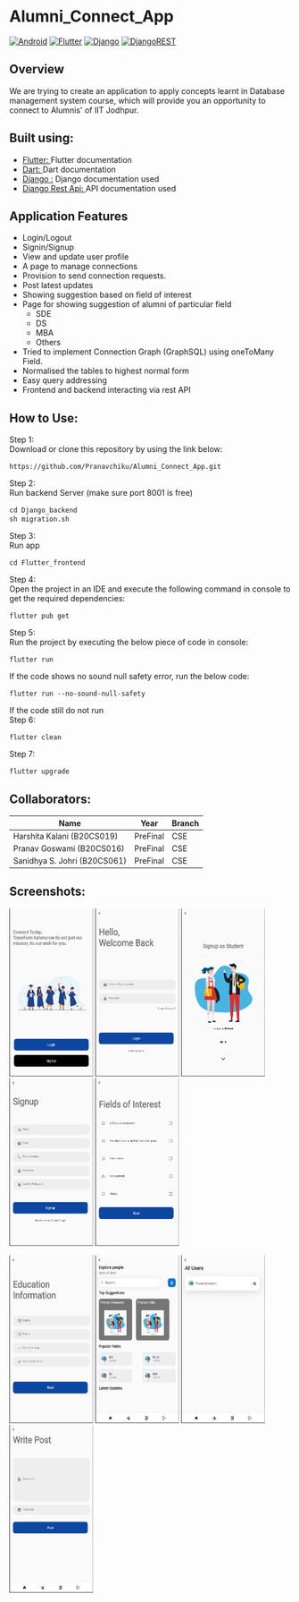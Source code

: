 # Alumni_Connect_App
[![Android](https://img.shields.io/badge/Android-3DDC84?style=for-the-badge&logo=android&logoColor=white)]()
[![Flutter](https://img.shields.io/badge/Flutter-%2302569B.svg?style=for-the-badge&logo=Flutter&logoColor=white)](https://github.com/Pranavchiku/Alumni_Connect_App)
[![Django](https://img.shields.io/badge/django-%23092E20.svg?style=for-the-badge&logo=django&logoColor=white)](https://www.djangoproject.com/)
[![DjangoREST](https://img.shields.io/badge/DJANGO-REST-ff1709?style=for-the-badge&logo=django&logoColor=white&color=ff1709&labelColor=gray)](https://www.django-rest-framework.org/)
## Overview
We are trying to create an application to apply concepts learnt in Database management system course, which will provide you an opportunity to connect to Alumnis' of IIT Jodhpur.
## Built using:
- [Flutter: ](https://flutter.dev/docs/get-started/codelab) Flutter documentation
- [Dart: ](https://dart.dev/) Dart documentation
- [Django :](https://www.djangoproject.com/) Django documentation used
- [Django Rest Api: ](https://www.django-rest-framework.org/) API documentation used
## Application Features
- Login/Logout
- Signin/Signup
- View and update user profile
- A page to manage connections
- Provision to send connection requests.
- Post latest updates
- Showing suggestion based on field of interest
- Page for showing suggestion of alumni of particular field
  - SDE
  - DS
  - MBA
  - Others
- Tried to implement Connection Graph (GraphSQL) using oneToMany Field.
- Normalised the tables to highest normal form
- Easy query addressing
- Frontend and backend interacting via rest API
## How to Use:
Step 1: \
Download or clone this repository by using the link below:
```
https://github.com/Pranavchiku/Alumni_Connect_App.git
```

Step 2: \
Run backend Server (make sure port 8001 is free)
```
cd Django_backend
sh migration.sh
```
Step 3:\
Run app
```
cd Flutter_frontend
```
Step 4: \
Open the project in an IDE and execute the following command in console to get the required dependencies:
```
flutter pub get
```
Step 5: \
Run the project by executing the below piece of code in console:
```
flutter run
```
If the code shows no sound null safety error, run the below code:
```
flutter run --no-sound-null-safety
```
If the code still do not run \
Step 6: 
```
flutter clean
```
Step 7: 
```
flutter upgrade
```
## Collaborators:
| Name | Year | Branch|
| ------------- | ------------- | ------------- |
| Harshita Kalani (B20CS019)  | PreFinal  | CSE |
| Pranav Goswami (B20CS016) | PreFinal  | CSE |
| Sanidhya S. Johri (B20CS061) | PreFinal | CSE |
## Screenshots:
<p float="left">
<img src = "https://github.com/Pranavchiku/Alumni_Connect_App/blob/main/Pictures/1.png?raw=true" width="150" height="300">
<img src = "https://github.com/Pranavchiku/Alumni_Connect_App/blob/main/Pictures/2.png?raw=true" width="150" height="300">
<img src = "https://github.com/Pranavchiku/Alumni_Connect_App/blob/main/Pictures/3.png?raw=true" width="150" height="300">
<img src = "https://github.com/Pranavchiku/Alumni_Connect_App/blob/main/Pictures/4.png?raw=true" width="150" height="300">
<img src = "https://github.com/Pranavchiku/Alumni_Connect_App/blob/main/Pictures/5.png?raw=true" width="150" height="300">
</p>
<p float="left">
<img src = "https://github.com/Pranavchiku/Alumni_Connect_App/blob/main/Pictures/6.png?raw=true" width="150" height="300">
<img src = "https://github.com/Pranavchiku/Alumni_Connect_App/blob/main/Pictures/7.png?raw=true" width="150" height="300">
<img src = "https://github.com/Pranavchiku/Alumni_Connect_App/blob/main/Pictures/8.png?raw=true" width="150" height="300">
<img src = "https://github.com/Pranavchiku/Alumni_Connect_App/blob/main/Pictures/9.png?raw=true" width="150" height="300">
</p>

